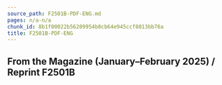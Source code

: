```yaml
---
source_path: F2501B-PDF-ENG.md
pages: n/a-n/a
chunk_id: 8b1f00022b56209954b0cb64e945ccf8013bb76a
title: F2501B-PDF-ENG
---
```

## From the Magazine (January–February 2025) / Reprint F2501B
